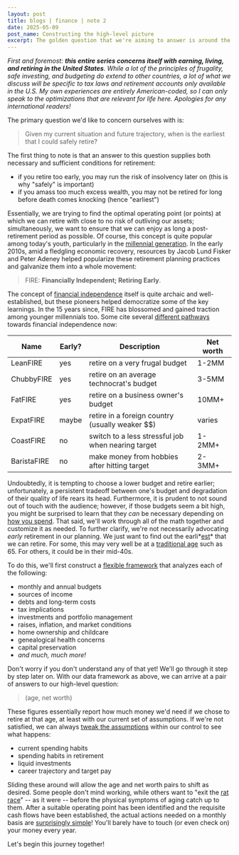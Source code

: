 ```yaml
---
layout: post
title: blogs | finance | note 2
date: 2025-05-09
post_name: Constructing the high-level picture
excerpt: The golden question that we're aiming to answer is around the necessary and sufficient conditions under which one can retire. Uncovering the exact answer to this question will involve significant analysis of several pieces of information; some of these will be in one's control (e.g. salary, expenditures) while others will not (e.g. inflation, market returns). Combining both and running simulations will be non-trivial.
---
```


*First and foremost: __this entire series concerns itself with earning, living, and retiring in the United States__. While a lot of the principles of frugality, safe investing, and budgeting do extend to other countries, a lot of what we discuss will be specific to tax laws and retirement accounts only available in the U.S. My own experiences are entirely American-coded, so I can only speak to the optimizations that are relevant for life here. Apologies for any international readers!*

The primary question we'd like to concern ourselves with is:

> Given my current situation and future trajectory, when is the earliest that I could safely retire?

The first thing to note is that an answer to this question supplies both necessary and sufficient conditions for retirement:
- if you retire too early, you may run the risk of insolvency later on (this is why "safely" is important)
- if you amass too much excess wealth, you may not be retired for long before death comes knocking (hence "earliest")

Essentially, we are trying to find the optimal operating point (or points) at which we can retire with close to no risk of outliving our assets; simultaneously, we want to ensure that we can enjoy as long a post-retirement period as possible. Of course, this concept is quite popular among today's youth, particularly in the [millennial generation][millennials]. In the early 2010s, amid a fledgling economic recovery, resources by Jacob Lund Fisker and Peter Adeney helped popularize these retirement planning practices and galvanize them into a whole movement:

> FIRE: **Financially Independent; Retiring Early**.

The concept of [financial independence][freedom] itself is quite archaic and well-established, but these pioneers helped democratize some of the key learnings. In the 15 years since, FIRE has blossomed and gained traction among younger millennials too. Some cite several [different pathways][fire] towards financial independence now:

| Name | Early? | Description| Net worth |
| --- | --- | --- | --- |
| LeanFIRE | yes | retire on a very frugal budget | 1-2MM |
| ChubbyFIRE | yes | retire on an average technocrat's budget | 3-5MM |
| FatFIRE | yes | retire on a business owner's budget | 10MM+ |
| ExpatFIRE | maybe | retire in a foreign country (usually weaker $$) | varies |
| CoastFIRE | no | switch to a less stressful job when nearing target | 1-2MM+ |
| BaristaFIRE | no | make money from hobbies after hitting target | 2-3MM+ |

Undoubtedly, it is tempting to choose a lower budget and retire earlier; unfortunately, a persistent tradeoff between one's budget and degradation of their quality of life rears its head. Furthermore, it is prudent to not sound out of touch with the audience; however, if those budgets seem a bit high, you might be surprised to learn that they _can_ be necessary depending on [how you spend][ynab]. That said, we'll work through all of the math together and customize it as needed. To further clarify, we're not necessarily advocating _early_ retirement in our planning. We just want to find out the earli*<u>est</u>* that we can retire. For some, this may very well be at a [traditional age][milestones] such as 65. For others, it could be in their mid-40s.

To do this, we'll first construct a [flexible framework][framework] that analyzes each of the following:
- monthly and annual budgets
- sources of income
- debts and long-term costs
- tax implications
- investments and portfolio management
- raises, inflation, and market conditions
- home ownership and childcare
- genealogical health concerns
- capital preservation
- *and much, much more!*

Don't worry if you don't understand any of that yet! We'll go through it step by step later on. With our data framework as above, we can arrive at a pair of answers to our high-level question:

> (age, net worth)

These figures essentially report how much money we'd need if we chose to retire at that age, at least with our current set of assumptions. If we're not satisfied, we can always [tweak the assumptions][flexibility] within our control to see what happens:
- current spending habits
- spending habits in retirement
- liquid investments
- career trajectory and target pay

Sliding these around will allow the age and net worth pairs to shift as desired. Some people don't mind working, while others want to "exit the [rat race][rat-race]" -- as it were -- before the physical symptoms of aging catch up to them. After a suitable operating point has been identified and the requisite cash flows have been established, the actual actions needed on a monthly basis are [surprisingly simple][zzz]! You'll barely have to touch (or even check on) your money every year.

Let's begin this journey together!

[millennials]: https://en.wikipedia.org/wiki/Millennials
[freedom]: https://en.wikipedia.org/wiki/Financial_independence
[fire]: https://en.wikipedia.org/wiki/FIRE_movement#Pathways
[ynab]: https://www.ynab.com/
[milestones]: https://www.irs.gov/retirement-plans/retirement-topics-significant-ages-for-retirement-plan-participants
[framework]: https://github.com/chiragbharadwaj/kasai
[flexibility]: https://earlyretirementnow.com/2023/03/10/the-basics-of-fire/
[rat-race]: https://www.reddit.com/r/Fire/comments/1irqrmw
[zzz]: https://www.reddit.com/r/Bogleheads/comments/1allhpk
